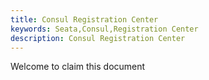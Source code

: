 ```yaml
---
title: Consul Registration Center
keywords: Seata,Consul,Registration Center
description: Consul Registration Center
---
```


Welcome to claim this document
